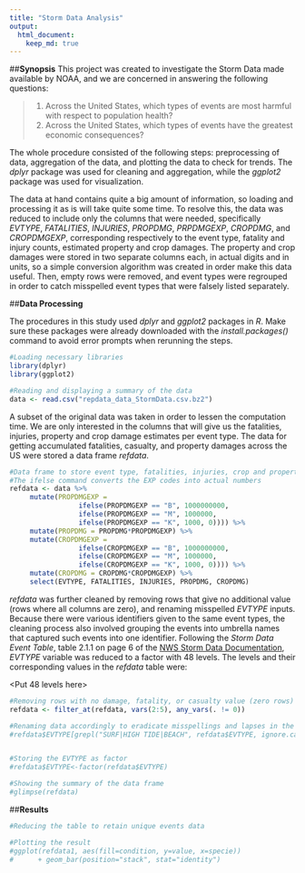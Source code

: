 ```yaml
---
title: "Storm Data Analysis"
output: 
  html_document:
    keep_md: true
---
```

##**Synopsis**
This project was created to investigate the Storm Data made available by NOAA, and we are concerned in answering the following questions:

>1. Across the United States, which types of events are most harmful with respect to population health?
>2. Across the United States, which types of events have the greatest economic consequences?

The whole procedure consisted of the following steps: preprocessing of data, aggregation of the data, and plotting the data to check for trends. The *dplyr* package was used for cleaning and aggregation, while the *ggplot2* package was used for visualization.

The data at hand contains quite a big amount of information, so loading and processing it as is will take quite some time. To resolve this, the data was reduced to include only the columns that were needed, specifically *EVTYPE*, *FATALITIES*, *INJURIES*, *PROPDMG*, *PRPDMGEXP*, *CROPDMG*, and *CROPDMGEXP*, corresponding respectively to the event type, fatality and injury counts, estimated property and crop damages. The property and crop damages were stored in two separate columns each, in actual digits and in units, so a simple conversion algorithm was created in order make this data useful. Then, empty rows were removed, and event types were regrouped in order to catch misspelled event types that were falsely listed separately.

<conclusion>

##**Data Processing**

The procedures in this study used *dplyr* and *ggplot2* packages in *R*. Make sure these packages were already downloaded with the *install.packages()* command to avoid error prompts when rerunning the steps.


```r
#Loading necessary libraries
library(dplyr)
library(ggplot2)
```


```r
#Reading and displaying a summary of the data
data <- read.csv("repdata_data_StormData.csv.bz2")
```

A subset of the original data was taken in order to lessen the computation time. We are only interested in the columns that will give us the fatalities, injuries, property and crop damage estimates per event type. The data for getting accumulated fatalities, casualty, and property damages across the US were stored a data frame *refdata*.


```r
#Data frame to store event type, fatalities, injuries, crop and property damage estimates
#The ifelse command converts the EXP codes into actual numbers
refdata <- data %>% 
     mutate(PROPDMGEXP = 
                 ifelse(PROPDMGEXP == "B", 1000000000,
                 ifelse(PROPDMGEXP == "M", 1000000,
                 ifelse(PROPDMGEXP == "K", 1000, 0)))) %>%
     mutate(PROPDMG = PROPDMG*PROPDMGEXP) %>%
     mutate(CROPDMGEXP = 
                 ifelse(CROPDMGEXP == "B", 1000000000,
                 ifelse(CROPDMGEXP == "M", 1000000,
                 ifelse(CROPDMGEXP == "K", 1000, 0)))) %>%
     mutate(CROPDMG = CROPDMG*CROPDMGEXP) %>%
     select(EVTYPE, FATALITIES, INJURIES, PROPDMG, CROPDMG)
```

*refdata* was further cleaned by removing rows that give no additional value (rows where all columns are zero), and renaming misspelled *EVTYPE* inputs. Because there were various identifiers given to the same event types, the cleaning process also involved grouping the events into umbrella names that captured such events into one identifier. Following the *Storm Data Event Table*, table 2.1.1 on page 6 of the [NWS Storm Data Documentation](https://d396qusza40orc.cloudfront.net/repdata%2Fpeer2_doc%2Fpd01016005curr.pdf), *EVTYPE* variable was reduced to a factor with 48 levels. The levels and their corresponding values in the *refdata* table were:

<Put 48 levels here>


```r
#Removing rows with no damage, fatality, or casualty value (zero rows)
refdata <- filter_at(refdata, vars(2:5), any_vars(. != 0))

#Renaming data accordingly to eradicate misspellings and lapses in the recorded data
#refdata$EVTYPE[grepl("SURF|HIGH TIDE|BEACH", refdata$EVTYPE, ignore.case = TRUE)] <- "HIGH TIDE"   


#Storing the EVTYPE as factor      
#refdata$EVTYPE<-factor(refdata$EVTYPE)

#Showing the summary of the data frame
#glimpse(refdata)
```

##**Results**


```r
#Reducing the table to retain unique events data

#Plotting the result
#ggplot(refdata1, aes(fill=condition, y=value, x=specie))
#      + geom_bar(position="stack", stat="identity")
```
